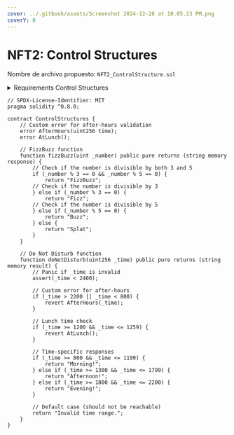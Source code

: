 ```yaml
---
cover: ../.gitbook/assets/Screenshot 2024-12-28 at 10.05.23 PM.png
coverY: 0
---
```


# NFT2: Control Structures

Nombre de archivo propuesto: `NFT2_ControlStructure.sol`

<details>

<summary>Requirements Control Structures</summary>

**Contract**[​](https://docs.base.org/base-learn/docs/contracts-and-basic-functions/basic-functions-exercise#contract)

Create a single contract called `ControlStructures`. It should not inherit from any other contracts and does not need a constructor. It should have the following functions:

#### Smart Contract FizzBuzz[​](https://docs.base.org/base-learn/docs/control-structures/control-structures-exercise#smart-contract-fizzbuzz) <a href="#smart-contract-fizzbuzz" id="smart-contract-fizzbuzz"></a>

Create a function called `fizzBuzz` that accepts a `uint` called `_number` and returns a `string memory`. The function should return:

* "Fizz" if the `_number` is divisible by 3
* "Buzz" if the `_number` is divisible by 5
* "FizzBuzz" if the `_number` is divisible by 3 and 5
* "Splat" if none of the above conditions are true

#### Do Not Disturb[​](https://docs.base.org/base-learn/docs/control-structures/control-structures-exercise#do-not-disturb) <a href="#do-not-disturb" id="do-not-disturb"></a>

Create a function called `doNotDisturb` that accepts a `uint` called `_time`, and returns a `string memory`. It should adhere to the following properties:

* If `_time` is greater than or equal to 2400, trigger a `panic`
* If `_time` is greater than 2200 or less than 800, `revert` with a custom error of `AfterHours`, and include the time provided
* If `_time` is between `1200` and `1259`, `revert` with a string message "At lunch!"
* If `_time` is between 800 and 1199, return "Morning!"
* If `_time` is between 1300 and 1799, return "Afternoon!"
* If `_time` is between 1800 and 2200, return "Evening!"

</details>

```solidity
// SPDX-License-Identifier: MIT
pragma solidity ^0.8.0;

contract ControlStructures {
    // Custom error for after-hours validation
    error AfterHours(uint256 time);
    error AtLunch();

    // FizzBuzz function
    function fizzBuzz(uint _number) public pure returns (string memory response) {
        // Check if the number is divisible by both 3 and 5
        if (_number % 3 == 0 && _number % 5 == 0) {
            return "FizzBuzz";
        // Check if the number is divisible by 3
        } else if (_number % 3 == 0) {
            return "Fizz";
        // Check if the number is divisible by 5
        } else if (_number % 5 == 0) {
            return "Buzz";
        } else {
            return "Splat";
        }
    }

    // Do Not Disturb function
    function doNotDisturb(uint256 _time) public pure returns (string memory result) {
        // Panic if _time is invalid
        assert(_time < 2400);

        // Custom error for after-hours
        if (_time > 2200 || _time < 800) {
            revert AfterHours(_time);
        }

        // Lunch time check
        if (_time >= 1200 && _time <= 1259) {
            revert AtLunch();
        }

        // Time-specific responses
        if (_time >= 800 && _time <= 1199) {
            return "Morning!";
        } else if (_time >= 1300 && _time <= 1799) {
            return "Afternoon!";
        } else if (_time >= 1800 && _time <= 2200) {
            return "Evening!";
        }

        // Default case (should not be reachable)
        return "Invalid time range.";
    }
}
```


